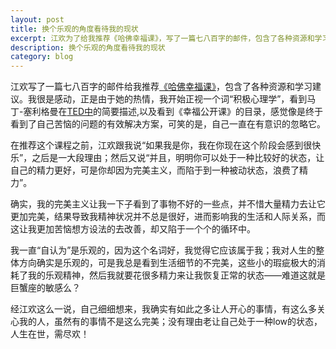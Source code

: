 ```yaml
---
layout: post
title: 换个乐观的角度看待我的现状
excerpt: 江欢为了给我推荐《哈佛幸福课》，写了一篇七八百字的邮件，包含了各种资源和学习建议。我很是感动，正是由于她的热情，我开始正视一个词“积极心理学”，看到马丁-塞利格曼在TED中...
description: 换个乐观的角度看待我的现状
category: blog
---
```


江欢写了一篇七八百字的邮件给我推荐[《哈佛幸福课》](http://v.163.com/special/sp/positivepsychology.html)，包含了各种资源和学习建议。我很是感动，正是由于她的热情，我开始正视一个词“积极心理学”，看到马丁-塞利格曼在[TED中](http://video.sina.com.cn/p/edu/news/2013-04-02/115362246493.html)的简要描述,以及看到《幸福公开课》的目录，感觉像是终于看到了自己苦恼的问题的有效解决方案，可笑的是，自己一直在有意识的忽略它。

在推荐这个课程之前，江欢跟我说“如果我是你，我在你现在这个阶段会感到很快乐”，之后是一大段理由；然后又说“并且，明明你可以处于一种比较好的状态，让自己的精力更好，可是你却因为完美主义，而陷于到一种被动状态，浪费了精力”。

确实，我的完美主义让我一下子看到了事物不好的一些点，并不惜大量精力去让它更加完美，结果导致我精神状况并不总是很好，进而影响我的生活和人际关系，而这让我更加苦恼想方设法的去改善，却又陷于一个个的循环中。

我一直“自认为”是乐观的，因为这个名词好，我觉得它应该属于我；我对人生的整体方向确实是乐观的，可是我总是看到生活细节的不完美，这些小的瑕疵极大的消耗了我的乐观精神，然后我就要花很多精力来让我恢复正常的状态——难道这就是巨蟹座的敏感么？

经江欢这么一说，自己细细想来，我确实有如此之多让人开心的事情，有这么多关心我的人，虽然有的事情不是这么完美；没有理由老让自己处于一种low的状态，人生在世，需尽欢！



  

 